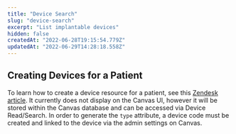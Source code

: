 ```yaml
---
title: "Device Search"
slug: "device-search"
excerpt: "List implantable devices"
hidden: false
createdAt: "2022-06-28T19:15:54.779Z"
updatedAt: "2022-06-29T14:28:18.558Z"
---
```

## Creating Devices for a Patient

To learn how to create a device resource for a patient, see this [Zendesk article](https://canvas-medical.zendesk.com/hc/en-us/articles/4413855312147-Implantable-Device-List). It currently does not display on the Canvas UI, however it will be stored within the Canvas database and can be accessed via Device Read/Search. In order to generate the `type` attribute, a device code must be created and linked to the device via the admin settings on Canvas.